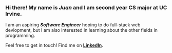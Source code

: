 ### Hi there! My name is *Juan* and I am second year CS major at UC Irvine.

I am an aspiring ***Software Engineer*** hoping to do full-stack web devlopment, but I am also interested in learning about the other fields in programming.

Feel free to get in touch! Find me on **[LinkedIn](https://www.linkedin.com/in/1juan-rodriguez1/)**.
<!--
**1JC1/1JC1** is a ✨ _special_ ✨ repository because its `README.md` (this file) appears on your GitHub profile.

Here are some ideas to get you started:

- 🔭 I’m currently working on ...
- 🌱 I’m currently learning ...
- 👯 I’m looking to collaborate on ...
- 🤔 I’m looking for help with ...
- 💬 Ask me about ...
- 📫 How to reach me: ...
- 😄 Pronouns: ...
- ⚡ Fun fact: ...
-->
